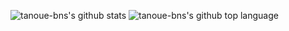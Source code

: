 ![tanoue-bns's github stats](https://github-readme-stats.vercel.app/api?username=tanoue-bns&count_private=false)
![tanoue-bns's github top language](https://github-readme-stats.vercel.app/api/top-langs/?username=tanoue-bns&layout=compact)
